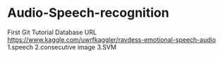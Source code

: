 # Audio-Speech-recognition
First Git Tutorial
Database URL https://www.kaggle.com/uwrfkaggler/ravdess-emotional-speech-audio
1.speech
2.consecutive image
3.SVM
